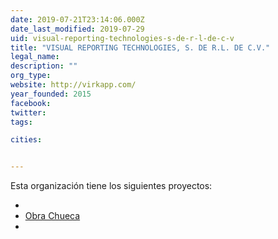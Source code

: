 ```yaml
---
date: 2019-07-21T23:14:06.000Z
date_last_modified: 2019-07-29
uid: visual-reporting-technologies-s-de-r-l-de-c-v
title: "VISUAL REPORTING TECHNOLOGIES, S. DE R.L. DE C.V."
legal_name: 
description: ""
org_type: 
website: http://virkapp.com/
year_founded: 2015
facebook: 
twitter: 
tags:

cities: 


---
```


Esta organización tiene los siguientes proyectos:

- [](/proyectos/obra-chueca)
- [Obra Chueca](/proyectos/obra-chueca)
- [](/proyectos/observatorio-de-prisiones)

